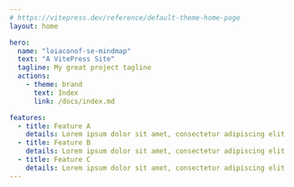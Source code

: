 ```yaml
---
# https://vitepress.dev/reference/default-theme-home-page
layout: home

hero:
  name: "loiaconof-se-mindmap"
  text: "A VitePress Site"
  tagline: My great project tagline
  actions:
    - theme: brand
      text: Index
      link: /docs/index.md

features:
  - title: Feature A
    details: Lorem ipsum dolor sit amet, consectetur adipiscing elit
  - title: Feature B
    details: Lorem ipsum dolor sit amet, consectetur adipiscing elit
  - title: Feature C
    details: Lorem ipsum dolor sit amet, consectetur adipiscing elit
---
```


